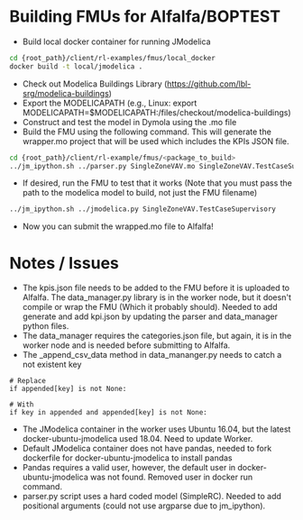 # Building FMUs for Alfalfa/BOPTEST

* Build local docker container for running JModelica

```bash
cd {root_path}/client/rl-examples/fmus/local_docker
docker build -t local/jmodelica .
```

* Check out Modelica Buildings Library (https://github.com/lbl-srg/modelica-buildings)
* Export the MODELICAPATH (e.g., Linux: export MODELICAPATH=$MODELICAPATH:/files/checkout/modelica-buildings)
* Construct and test the model in Dymola using the .mo file
* Build the FMU using the following command. This will generate the wrapper.mo project that will be used which includes the KPIs JSON file.

```bash
cd {root_path}/client/rl-example/fmus/<package_to_build>
../jm_ipython.sh ../parser.py SingleZoneVAV.mo SingleZoneVAV.TestCaseSupervisory
```

* If desired, run the FMU to test that it works (Note that you must pass the path to the modelica model to build, not just the FMU filename)
```bash
../jm_ipython.sh ../jmodelica.py SingleZoneVAV.TestCaseSupervisory
```

* Now you can submit the wrapped.mo file to Alfalfa!


# Notes / Issues

* The kpis.json file needs to be added to the FMU before it is uploaded to Alfalfa. The data_manager.py library is in the worker node, but it doesn't compile or wrap the FMU (Which it probably should). Needed to add generate and add kpi.json by updating the parser and data_manager python files.
* The data_manager requires the categories.json file, but again, it is in the worker node and is needed before submitting to Alfalfa.
* The _append_csv_data method in data_mananger.py needs to catch a not existent key

```
# Replace 
if appended[key] is not None:

# With
if key in appended and appended[key] is not None:
```
* The JModelica container in the worker uses Ubuntu 16.04, but the latest docker-ubuntu-jmodelica used 18.04. Need to update Worker. 
* Default JModelica container does not have pandas, needed to fork dockerfile for docker-ubuntu-jmodelica to install pandas
* Pandas requires a valid user, however, the default user in docker-ubuntu-jmodelica was not found. Removed user in docker run command.
* parser.py script uses a hard coded model (SimpleRC). Needed to add positional arguments (could not use argparse due to jm_ipython).

